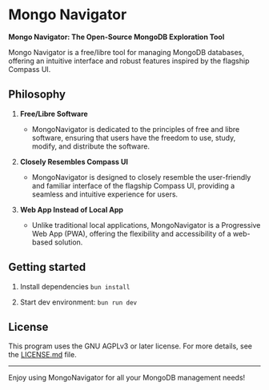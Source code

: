 # Mongo Navigator

**Mongo Navigator: The Open-Source MongoDB Exploration Tool**

Mongo Navigator is a free/libre tool for managing MongoDB databases, offering an intuitive interface and robust features inspired by the flagship Compass UI.

## Philosophy

1. **Free/Libre Software**
   - MongoNavigator is dedicated to the principles of free and libre software, ensuring that users have the freedom to use, study, modify, and distribute the software.

2. **Closely Resembles Compass UI**
   - MongoNavigator is designed to closely resemble the user-friendly and familiar interface of the flagship Compass UI, providing a seamless and intuitive experience for users.

3. **Web App Instead of Local App**
   - Unlike traditional local applications, MongoNavigator is a Progressive Web App (PWA), offering the flexibility and accessibility of a web-based solution.

## Getting started

1. Install dependencies
`bun install`

2. Start dev environment:
`bun run dev`

## License

This program uses the GNU AGPLv3 or later license. For more details, see the [LICENSE.md](LICENSE.md) file.

---

Enjoy using MongoNavigator for all your MongoDB management needs!

